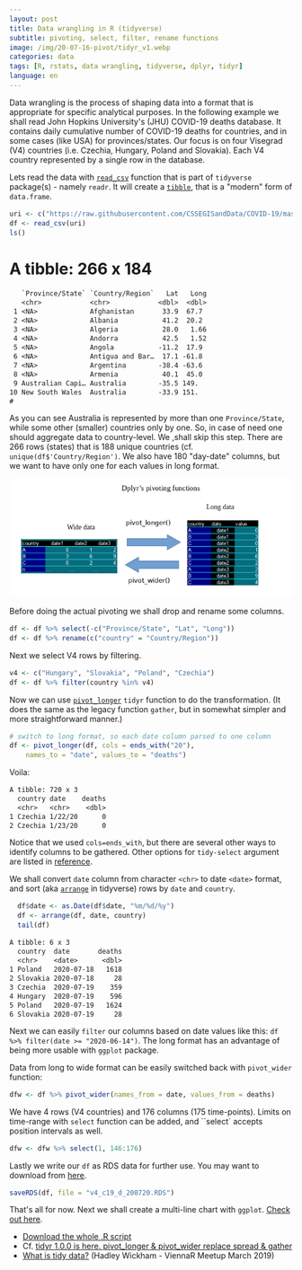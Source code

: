 ```yaml
---
layout: post
title: Data wrangling in R (tidyverse)
subtitle: pivoting, select, filter, rename functions
image: /img/20-07-16-pivot/tidyr_v1.webp
categories: data
tags: [R, rstats, data wrangling, tidyverse, dplyr, tidyr]
language: en
---
```


Data wrangling is the process of shaping data into a format that is appropriate for specific analytical purposes. In the following example we shall read John Hopkins University's (JHU) COVID-19 deaths database. It contains daily cumulative number of COVID-19 deaths for countries, and in some cases (like USA) for provinces/states. Our focus is on four Visegrad (V4) countries (i.e. Czechia, Hungary, Poland and Slovakia). Each V4 country represented by a single row in the database. 

Lets read the data with [`read_csv`](https://readr.tidyverse.org/reference/read_delim.html) function that is part of `tidyverse` package(s) - namely `readr`. It will create a [`tibble`](https://tibble.tidyverse.org/), that is a "modern" form of `data.frame`.

```r
uri <- c("https://raw.githubusercontent.com/CSSEGISandData/COVID-19/master/csse_covid_19_data/csse_covid_19_time_series/time_series_covid19_deaths_global.csv")
df <- read_csv(uri)
ls()
```

# A tibble: 266 x 184
       `Province/State` `Country/Region`   Lat   Long
       <chr>            <chr>            <dbl>  <dbl>
     1 <NA>             Afghanistan       33.9  67.7
     2 <NA>             Albania           41.2  20.2
     3 <NA>             Algeria           28.0   1.66
     4 <NA>             Andorra           42.5   1.52
     5 <NA>             Angola           -11.2  17.9
     6 <NA>             Antigua and Bar…  17.1 -61.8
     7 <NA>             Argentina        -38.4 -63.6
     8 <NA>             Armenia           40.1  45.0
     9 Australian Capi… Australia        -35.5 149.
    10 New South Wales  Australia        -33.9 151.
    #
 
As you can see Australia is represented by more than one `Province/State`, while some other (smaller) countries only by one. So, in case of need one should aggregate data to country-level. We ,shall skip this step.
There are 266 rows (states) that is 188 unique countries (cf. `unique(df$'Country/Region')`. We also have 180 "day-date" columns, but we want to have only one for each values in long format.

![pivoting.png](/img/20-07-16-pivot/pivoting.png)

Before doing the actual pivoting we shall drop and rename some columns.

```r
df <- df %>% select(-c("Province/State", "Lat", "Long"))
df <- df %>% rename(c("country" = "Country/Region"))
```

Next we select V4 rows by filtering.

```r
v4 <- c("Hungary", "Slovakia", "Poland", "Czechia")
df <- df %>% filter(country %in% v4)
```

Now we can use [`pivot_longer`](https://tidyr.tidyverse.org/reference/pivot_longer.html) `tidyr` function to do the transformation. (It does the same as the legacy function `gather`, but in somewhat simpler and more straightforward manner.)

```r
# switch to long format, so each date column parsed to one column
df <- pivot_longer(df, cols = ends_with("20"),
    names_to = "date", values_to = "deaths")
```

Voila: 

    A tibble: 720 x 3
      country date    deaths
      <chr>   <chr>    <dbl>
    1 Czechia 1/22/20      0
    2 Czechia 1/23/20      0

Notice that we used `cols=ends_with`, but there are several other ways to identify columns to be gathered. Other options for `tidy-select` argument are listed in [reference](https://tidyselect.r-lib.org/reference/language.html).  

We shall convert `date` column from character ``<chr>`` to date `<date>` format, and sort (aka [`arrange`](https://dplyr.tidyverse.org/reference/arrange.html) in tidyverse) rows by `date` and `country`.

```r
  df$date <- as.Date(df$date, "%m/%d/%y")
  df <- arrange(df, date, country)
  tail(df)
```


    A tibble: 6 x 3
      country  date       deaths
      <chr>    <date>      <dbl>
    1 Poland   2020-07-18   1618
    2 Slovakia 2020-07-18     28
    3 Czechia  2020-07-19    359
    4 Hungary  2020-07-19    596
    5 Poland   2020-07-19   1624
    6 Slovakia 2020-07-19     28

Next we can easily `filter` our columns based on date values like this: `df %>% filter(date >= "2020-06-14")`. The long format has an advantage of being more usable with `ggplot` package. 

Data from long to wide format can be easily switched back with `pivot_wider` function:

```r
dfw <- df %>% pivot_wider(names_from = date, values_from = deaths)
```

We have 4 rows (V4 countries) and 176 columns (175 time-points). Limits on time-range with `select` function can be added, and ``select` accepts position intervals as well.   

```r
dfw <- dfw %>% select(1, 146:176)
```
Lastly we write our `df` as RDS data for further use. You may want to download from [here](https://github.com/ZGFabian/datafiles/raw/master/v4_c19_d_200720.RDS).

```r
saveRDS(df, file = "v4_c19_d_200720.RDS")
```

That's all for now. Next we shall create a multi-line chart with `ggplot`. [Check out here](../2020-07-19-linechart/index.html).

* [Download the whole .R script](https://github.com/ZGFabian/datafiles/blob/master/pivot.R)
* Cf. [tidyr 1.0.0 is here. pivot_longer & pivot_wider replace spread & gather](https://cmdlinetips.com/2019/09/pivot_longer-and-pivot_wider-in-tidyr/)
* [What is tidy data?](https://youtu.be/D48JHU4llkk) (Hadley Wickham - ViennaR Meetup March 2019)

